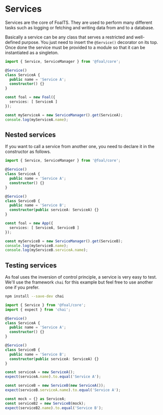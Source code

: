 # Services

Services are the core of FoalTS. They are used to perform many different tasks such as logging or fetching and writing data from and to a database.

Basically a service can be any class that serves a restricted and well-defined purpose. You just need to insert the `@Service()` decorator on its top. Once done the service must be provided to a module so that it can be instantiated as a singleton.

```typescript
import { Service, ServiceManager } from '@foal/core';

@Service()
class ServiceA {
  public name = 'Service A';
  constructor() {}
}

const foal = new Foal({
  services: [ ServiceA ]
});

const myServiceA = new ServiceManager().get(ServiceA);
console.log(myServiceA.name);
```

## Nested services

If you want to call a service from another one, you need to declare it in the constructor as follows.

```typescript
import { Service, ServiceManager } from '@foal/core';

@Service()
class ServiceA {
  public name = 'Service A';
  constructor() {}
}

@Service()
class ServiceB {
  public name = 'Service B';
  constructor(public serviceA: ServiceA) {}
}

const foal = new App({
  services: [ ServiceA, ServiceB ]
});

const myServiceB = new ServiceManager().get(ServiceB);
console.log(myServiceB.name);
console.log(myServiceB.serviceA.name);
```

## Testing services

As foal uses the inversion of control principle, a service is very easy to test. We'll use the framework `chai` for this example but feel free to use another one if you prefer.

```sh
npm install --save-dev chai
```

```typescript
import { Service } from '@foal/core';
import { expect } from 'chai';

@Service()
class ServiceA {
  public name = 'Service A';
  constructor() {}
}

@Service()
class ServiceB {
  public name = 'Service B';
  constructor(public serviceA: ServiceA) {}
}

const serviceA = new ServiceA();
expect(serviceA.name).to.equal('Service A');

const serviceB = new ServiceB(new ServiceA());
expect(serviceB.serviceA.name).to.equal('Service A');

const mock = {} as ServiceA;
const serviceB2 = new ServiceB(mock);
expect(serviceB2.name).to.equal('Service B');
``` 